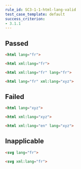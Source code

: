 ```yaml
---
rule_id: SC3-1-1-html-lang-valid
test_case_template: default
success_criterion:
- 3.1.1
---
```


## Passed

```html
<html lang="fr">
```

```html
<html xml:lang="fr">
```

```html
<html xml:lang="fr" lang="fr">
```

```html
<html lang="fr" xml:lang="xyz">
```

## Failed

```html
<html lang="xyz">
```

```html
<html xml:lang="xyz">
```

```html
<html xml:lang="en" lang="xyz">
```

## Inapplicable

```html
<svg lang="fr">
```

```html
<svg xml:lang="fr">
```
